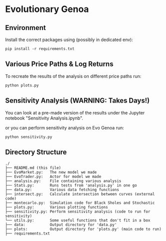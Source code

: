 # Evolutionary Genoa

## Environment

Install the correct packages using (possibly in dedicated env):

```
pip install -r requirements.txt
```

## Various Price Paths & Log Returns
To recreate the results of the analysis on different price paths run:

```
python plots.py
```

## Sensitivity Analysis (WARNING: Takes Days!)

You can look at a pre-made version of the results under the
Jupyter notebook "Sensitivity Analysis.ipynb".

or you can perform sensitivity analysis on Evo Genoa run:

```
python sensitivity.py
```

## Directory Structure

```
./
├── README.md (this file)
├── EvoMarket.py:   The new model we made
├── EvoTrader.py:   Actor for model we made
├── analysis.py:    File containing various analysis
├── Stats.py:       Runs tests from 'analysis.py' in one go
├── data.py:        Various data fetching functions
├── intersect.py:   Calculate intersection between curves (external code)
├── montecarlo.py:  Simulation code for Black Sholes and Stochastic
├── plots.py:       Various plotting functions
├── sensitivity.py: Perform sensitivity analysis (code to run for sensitivity)
└── utils.py:       Some useful functions that don't fit in a box
├── data:           Output directory for 'data.py'
├── plots:          Output directory for 'plots.py' (main code to run)
├── requirements.txt
```